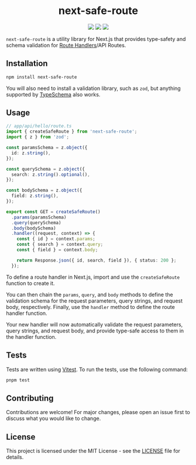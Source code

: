 <h1 align="center">next-safe-route</h1>

<p align="center">
  <img src="https://img.shields.io/npm/v/next-safe-route?style=for-the-badge&link=https%3A%2F%2Fwww.npmjs.com%2Fpackage%2Fnext-safe-route" />
  <img src="https://img.shields.io/github/actions/workflow/status/richardsolomou/next-safe-route/release.yaml?style=for-the-badge" />
  <img src="https://img.shields.io/npm/l/next-safe-route?style=for-the-badge" />
</p>

`next-safe-route` is a utility library for Next.js that provides type-safety and schema validation for [Route Handlers](https://nextjs.org/docs/app/building-your-application/routing/route-handlers)/API Routes.

## Installation

```sh
npm install next-safe-route
```

You will also need to install a validation library, such as `zod`, but anything supported by [TypeSchema](https://typeschema.com) also works.

## Usage

```ts
// app/api/hello/route.ts
import { createSafeRoute } from 'next-safe-route';
import { z } from 'zod';

const paramsSchema = z.object({
  id: z.string(),
});

const querySchema = z.object({
  search: z.string().optional(),
});

const bodySchema = z.object({
  field: z.string(),
});

export const GET = createSafeRoute()
  .params(paramsSchema)
  .query(querySchema)
  .body(bodySchema)
  .handler((request, context) => {
    const { id } = context.params;
    const { search } = context.query;
    const { field } = context.body;

    return Response.json({ id, search, field }), { status: 200 };
  });
```

To define a route handler in Next.js, import and use the `createSafeRoute` function to create it.

You can then chain the `params`, `query`, and `body` methods to define the validation schema for the request parameters, query strings, and request body, respectively. Finally, use the `handler` method to define the route handler function.

Your new handler will now automatically validate the request parameters, query strings, and request body, and provide type-safe access to them in the handler function.

## Tests

Tests are written using [Vitest](https://vitest.dev). To run the tests, use the following command:

```sh
pnpm test
```

## Contributing

Contributions are welcome! For major changes, please open an issue first to discuss what you would like to change.

## License

This project is licensed under the MIT License - see the [LICENSE](LICENSE) file for details.
